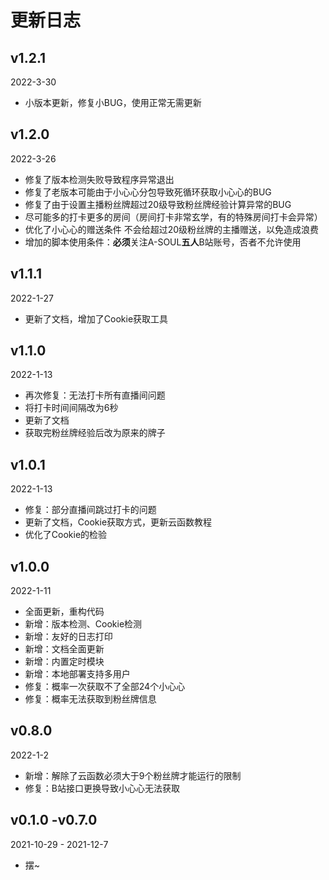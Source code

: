 # 更新日志

## v1.2.1
2022-3-30
- 小版本更新，修复小BUG，使用正常无需更新

## v1.2.0
2022-3-26  
- 修复了版本检测失败导致程序异常退出  
- 修复了老版本可能由于小心心分包导致死循环获取小心心的BUG   
- 修复了由于设置主播粉丝牌超过20级导致粉丝牌经验计算异常的BUG  
- 尽可能多的打卡更多的房间（房间打卡非常玄学，有的特殊房间打卡会异常）  
- 优化了小心心的赠送条件 不会给超过20级粉丝牌的主播赠送，以免造成浪费  
- 增加的脚本使用条件：**必须**关注A-SOUL**五人**B站账号，否者不允许使用

## v1.1.1  
2022-1-27
- 更新了文档，增加了Cookie获取工具

## v1.1.0  
2022-1-13
- 再次修复：无法打卡所有直播间问题 
- 将打卡时间间隔改为6秒
- 更新了文档  
- 获取完粉丝牌经验后改为原来的牌子  

## v1.0.1  
2022-1-13
- 修复：部分直播间跳过打卡的问题  
- 更新了文档，Cookie获取方式，更新云函数教程  
- 优化了Cookie的检验  

## v1.0.0
2022-1-11
- 全面更新，重构代码
- 新增：版本检测、Cookie检测
- 新增：友好的日志打印
- 新增：文档全面更新
- 新增：内置定时模块
- 新增：本地部署支持多用户
- 修复：概率一次获取不了全部24个小心心
- 修复：概率无法获取到粉丝牌信息

## v0.8.0
2022-1-2
- 新增：解除了云函数必须大于9个粉丝牌才能运行的限制
- 修复：B站接口更换导致小心心无法获取

## v0.1.0 -v0.7.0
2021-10-29 - 2021-12-7
- 摆~